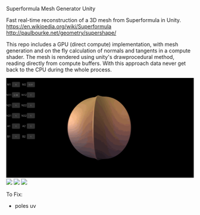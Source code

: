 Superformula Mesh Generator Unity

Fast real-time reconstruction of a 3D mesh from Superformula in Unity.
https://en.wikipedia.org/wiki/Superformula
http://paulbourke.net/geometry/supershape/

This repo includes a GPU (direct compute) implementation, with mesh generation and on the fly calculation of normals and tangents in a compute shader. The mesh is rendered using unity's drawprocedural method, reading directly from compute buffers. With this approach data never get back to the CPU during the whole process.

![](StreamingAssets/gifs/sf3d1.gif)
![](StreamingAssets/gifs/sf3d2.gif)
![](StreamingAssets/gifs/sf3d3.gif)
![](StreamingAssets/gifs/sf3d5.gif)

To Fix:
- poles uv